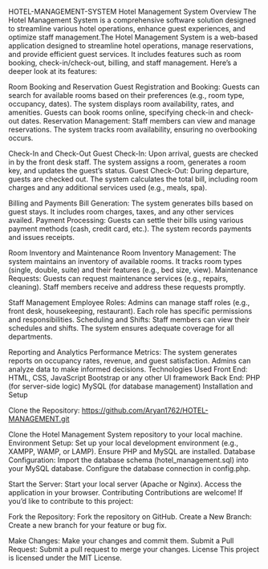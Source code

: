 HOTEL-MANAGEMENT-SYSTEM
Hotel Management System Overview The Hotel Management System is a comprehensive software solution designed to streamline various hotel operations, enhance guest experiences, and optimize staff management.The Hotel Management System is a web-based application designed to streamline hotel operations, manage reservations, and provide efficient guest services. It includes features such as room booking, check-in/check-out, billing, and staff management. Here’s a deeper look at its features:

Room Booking and Reservation Guest Registration and Booking: Guests can search for available rooms based on their preferences (e.g., room type, occupancy, dates). The system displays room availability, rates, and amenities. Guests can book rooms online, specifying check-in and check-out dates. Reservation Management: Staff members can view and manage reservations. The system tracks room availability, ensuring no overbooking occurs.

Check-In and Check-Out Guest Check-In: Upon arrival, guests are checked in by the front desk staff. The system assigns a room, generates a room key, and updates the guest’s status. Guest Check-Out: During departure, guests are checked out. The system calculates the total bill, including room charges and any additional services used (e.g., meals, spa).

Billing and Payments Bill Generation: The system generates bills based on guest stays. It includes room charges, taxes, and any other services availed. Payment Processing: Guests can settle their bills using various payment methods (cash, credit card, etc.). The system records payments and issues receipts.

Room Inventory and Maintenance Room Inventory Management: The system maintains an inventory of available rooms. It tracks room types (single, double, suite) and their features (e.g., bed size, view). Maintenance Requests: Guests can request maintenance services (e.g., repairs, cleaning). Staff members receive and address these requests promptly.

Staff Management Employee Roles: Admins can manage staff roles (e.g., front desk, housekeeping, restaurant). Each role has specific permissions and responsibilities. Scheduling and Shifts: Staff members can view their schedules and shifts. The system ensures adequate coverage for all departments.

Reporting and Analytics Performance Metrics: The system generates reports on occupancy rates, revenue, and guest satisfaction. Admins can analyze data to make informed decisions. Technologies Used Front End: HTML, CSS, JavaScript Bootstrap or any other UI framework Back End: PHP (for server-side logic) MySQL (for database management) Installation and Setup

Clone the Repository: https://github.com/Aryan1762/HOTEL-MANAGEMENT.git

Clone the Hotel Management System repository to your local machine. Environment Setup: Set up your local development environment (e.g., XAMPP, WAMP, or LAMP). Ensure PHP and MySQL are installed. Database Configuration: Import the database schema (hotel_management.sql) into your MySQL database. Configure the database connection in config.php.

Start the Server: Start your local server (Apache or Nginx). Access the application in your browser. Contributing Contributions are welcome! If you’d like to contribute to this project:

Fork the Repository: Fork the repository on GitHub. Create a New Branch: Create a new branch for your feature or bug fix.

Make Changes: Make your changes and commit them. Submit a Pull Request: Submit a pull request to merge your changes. License This project is licensed under the MIT License.
